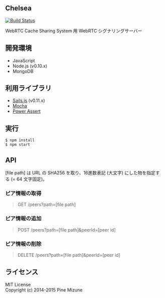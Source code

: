 Chelsea
-------
[![Build Status](https://travis-ci.org/WebRTC-CacheSharing/Chelsea.svg?branch=master)](https://travis-ci.org/WebRTC-CacheSharing/Chelsea)

WebRTC Cache Sharing System 用 WebRTC シグナリングサーバー

## 開発環境

- JavaScript
- Node.js (v0.10.x)
- MongoDB

## 利用ライブラリ

- [Sails.js](http://sailsjs.org/) (v0.11.x)
- [Mocha](http://mochajs.org/)
- [Power Assert](https://github.com/twada/power-assert)

## 実行

```
$ npm install
$ npm start
```

## API
[file path] は URL の SHA256 を取り、16進数表記 (大文字) にした物を指定する (= 64 文字固定)。

### ピア情報の取得

> GET /peers?path=[file path]

### ピア情報の追加

> POST /peers?path=[file path]&peerId=[peer id]

### ピア情報の削除

> DELETE /peers?path=[file path]&peerId=[peer id]

## ライセンス
MIT License<br />
Copyright (c) 2014-2015 Pine Mizune